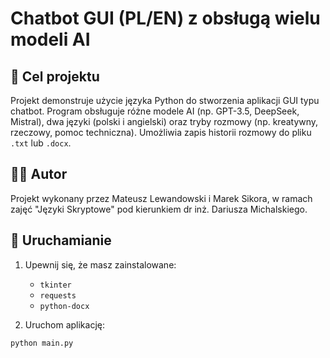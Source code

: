 # Chatbot GUI (PL/EN) z obsługą wielu modeli AI

## 🎯 Cel projektu
Projekt demonstruje użycie języka Python do stworzenia aplikacji GUI typu chatbot. Program obsługuje różne modele AI (np. GPT-3.5, DeepSeek, Mistral), dwa języki (polski i angielski) oraz tryby rozmowy (np. kreatywny, rzeczowy, pomoc techniczna). Umożliwia zapis historii rozmowy do pliku `.txt` lub `.docx`.

## 🧑‍💻 Autor
Projekt wykonany przez Mateusz Lewandowski i Marek Sikora, w ramach zajęć "Języki Skryptowe" pod kierunkiem dr inż. Dariusza Michalskiego.

## 🚀 Uruchamianie
1. Upewnij się, że masz zainstalowane:
   - `tkinter`
   - `requests`
   - `python-docx`

2. Uruchom aplikację:
```bash
python main.py
